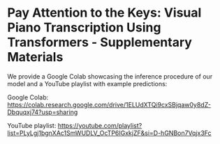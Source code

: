 # Pay Attention to the Keys: Visual Piano Transcription Using Transformers - Supplementary Materials

We provide a Google Colab showcasing the inference procedure of our model and a YouTube playlist with example predictions:

Google Colab: https://colab.research.google.com/drive/1ELUdXTQi9cxSBjqaw0y8dZ-Dbquqxj74?usp=sharing

YouTube playlist: https://youtube.com/playlist?list=PLyLgj1bgnXAc1SmWUDLV_OcTP6IGxkjZF&si=D-hGNBon7Vqjx3Fc
